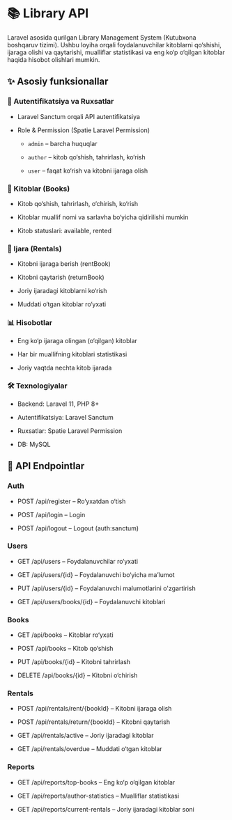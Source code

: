 # 📚 Library API

Laravel asosida qurilgan Library Management System (Kutubxona boshqaruv tizimi).
Ushbu loyiha orqali foydalanuvchilar kitoblarni qo‘shishi, ijaraga olishi va qaytarishi, mualliflar statistikasi va eng ko‘p o‘qilgan kitoblar haqida hisobot olishlari mumkin.

## ✨ Asosiy funksionallar

### 🔐 Autentifikatsiya va Ruxsatlar

-   Laravel Sanctum orqali API autentifikatsiya

-   Role & Permission (Spatie Laravel Permission)

    -   `admin` – barcha huquqlar

    -   `author` – kitob qo‘shish, tahrirlash, ko‘rish

    -   `user` – faqat ko‘rish va kitobni ijaraga olish

### 📖 Kitoblar (Books)

-   Kitob qo‘shish, tahrirlash, o‘chirish, ko‘rish

-   Kitoblar muallif nomi va sarlavha bo‘yicha qidirilishi mumkin

-   Kitob statuslari: available, rented

### 📑 Ijara (Rentals)

-   Kitobni ijaraga berish (rentBook)

-   Kitobni qaytarish (returnBook)

-   Joriy ijaradagi kitoblarni ko‘rish

-   Muddati o‘tgan kitoblar ro‘yxati

### 📊 Hisobotlar

-   Eng ko‘p ijaraga olingan (o‘qilgan) kitoblar

-   Har bir muallifning kitoblari statistikasi

-   Joriy vaqtda nechta kitob ijarada

### 🛠 Texnologiyalar

-   Backend: Laravel 11, PHP 8+

-   Autentifikatsiya: Laravel Sanctum

-   Ruxsatlar: Spatie Laravel Permission

-   DB: MySQL

## 📌 API Endpointlar

### Auth

-   POST /api/register – Ro‘yxatdan o‘tish

-   POST /api/login – Login

-   POST /api/logout – Logout (auth:sanctum)

### Users

-   GET /api/users – Foydalanuvchilar ro‘yxati

-   GET /api/users/{id} – Foydalanuvchi bo‘yicha ma’lumot

-   PUT /api/users/{id} – Foydalanuvchi malumotlarini o'zgartirish
-   GET /api/users/books/{id} – Foydalanuvchi kitoblari

### Books

-   GET /api/books – Kitoblar ro‘yxati

-   POST /api/books – Kitob qo‘shish

-   PUT /api/books/{id} – Kitobni tahrirlash

-   DELETE /api/books/{id} – Kitobni o‘chirish

### Rentals

-   POST /api/rentals/rent/{bookId} – Kitobni ijaraga olish

-   POST /api/rentals/return/{bookId} – Kitobni qaytarish

-   GET /api/rentals/active – Joriy ijaradagi kitoblar

-   GET /api/rentals/overdue – Muddati o‘tgan kitoblar

### Reports

-   GET /api/reports/top-books – Eng ko‘p o‘qilgan kitoblar

-   GET /api/reports/author-statistics – Mualliflar statistikasi

-   GET /api/reports/current-rentals – Joriy ijaradagi kitoblar soni
